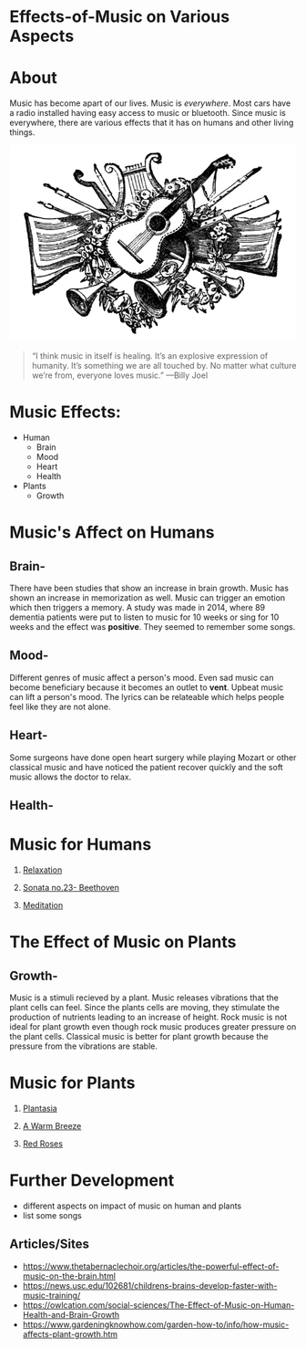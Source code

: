 # Effects-of-Music on Various Aspects

# About
Music has become apart of our lives. Music is *everywhere*. Most cars have a radio installed having easy access to music or bluetooth. Since music is everywhere, there are various effects that it has on humans and other living things. 

![music](./planty.jpg)

> “I think music in itself is healing. It’s an explosive expression of humanity. It’s something we are all touched by. No matter what culture we’re from, everyone loves music.” —Billy Joel

# Music Effects:
* Human 
   * Brain
   * Mood
   * Heart
   * Health
* Plants 
   * Growth 

# Music's Affect on Humans
## Brain-  
There have been studies that show an increase in brain growth. Music has shown an increase in memorization as well. Music can trigger an emotion which then triggers a memory. A study was made in 2014, where 89 dementia patients were put to listen to music for 10 weeks or sing for 10 weeks and the effect was **positive**. They seemed to remember some songs. 

## Mood- 
Different genres of music affect a person's mood. Even sad music can become beneficiary because it becomes an outlet to **vent**. Upbeat music can lift a person's mood. The lyrics can be relateable which helps people feel like they are not alone.

## Heart- 
Some surgeons have done open heart surgery while playing Mozart or other classical music and have noticed the patient recover quickly and the soft music allows the doctor to relax.

## Health- 
# Music for Humans
   1. [Relaxation](https://www.youtube.com/watch?time_continue=7&v=o5crUrbVnfs)

   1. [Sonata no.23- Beethoven](https://www.youtube.com/watch?time_continue=22&v=rP4pSomJnDE)

   1. [Meditation](https://www.youtube.com/watch?v=7MqF0d0PQMc)
   
# The Effect of Music on Plants
## Growth- 
Music is a stimuli recieved by a plant. Music releases vibrations that the plant cells can feel. Since the plants cells are moving, they stimulate the production of nutrients leading to an increase of height. Rock music is not ideal for plant growth even though rock music produces greater pressure on the plant cells. Classical music is better for plant growth because the pressure from the vibrations are stable.

# Music for Plants
   1. [Plantasia](https://www.youtube.com/watch?v=hnYSayGjlnY)

   1. [A Warm Breeze](https://www.youtube.com/watch?v=zP4b3G2m9aQ)

   1. [Red Roses](https://www.youtube.com/watch?v=c7s4_DTjai0)


# Further Development
* different aspects on impact of music on human and plants
* list some songs
## Articles/Sites
   * https://www.thetabernaclechoir.org/articles/the-powerful-effect-of-music-on-the-brain.html
   * https://news.usc.edu/102681/childrens-brains-develop-faster-with-music-training/
   * https://owlcation.com/social-sciences/The-Effect-of-Music-on-Human-Health-and-Brain-Growth
   * https://www.gardeningknowhow.com/garden-how-to/info/how-music-affects-plant-growth.htm
